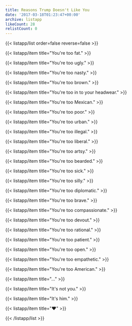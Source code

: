 ```yaml
---
title: Reasons Trump Doesn't Like You
date: '2017-03-18T01:23:47+00:00'
archive: listapp
likeCount: 28
relistCount: 0
---
```


{{< listapp/list order=false reverse=false >}}

   {{< listapp/item title="You're too fat." >}}

   {{< listapp/item title="You're too ugly." >}}

   {{< listapp/item title="You're too nasty." >}}

   {{< listapp/item title="You're too brown." >}}

   {{< listapp/item title="You're too in to your headwear." >}}

   {{< listapp/item title="You're too Mexican." >}}

   {{< listapp/item title="You're too poor." >}}

   {{< listapp/item title="You're too urban." >}}

   {{< listapp/item title="You're too illegal." >}}

   {{< listapp/item title="You're too liberal." >}}

   {{< listapp/item title="You're too artsy." >}}

   {{< listapp/item title="You're too bearded." >}}

   {{< listapp/item title="You're too sick." >}}

   {{< listapp/item title="You're too silly." >}}

   {{< listapp/item title="You're too diplomatic." >}}

   {{< listapp/item title="You're too brave." >}}

   {{< listapp/item title="You're too compassionate." >}}

   {{< listapp/item title="You're too devout." >}}

   {{< listapp/item title="You're too rational." >}}

   {{< listapp/item title="You're too patient." >}}

   {{< listapp/item title="You're too open." >}}

   {{< listapp/item title="You're too empathetic." >}}

   {{< listapp/item title="You're too American." >}}

   {{< listapp/item title="..." >}}

   {{< listapp/item title="It's not you." >}}

   {{< listapp/item title="It's him." >}}

   {{< listapp/item title="❤" >}}

{{< /listapp/list >}}
